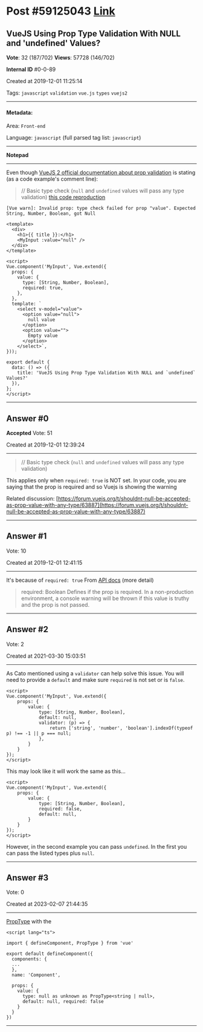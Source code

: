 
# Post \#59125043 [Link](https://stackoverflow.com/questions/59125043/)

## VueJS Using Prop Type Validation With NULL and 'undefined' Values?

**Vote**: 32 (187/702) **Views**: 57728 (146/702) 

**Internal ID** \#0-0-89

Created at 2019-12-01 11:25:14

Tags: `javascript` `validation` `vue.js` `types` `vuejs2`

----------

#### Metadata:

Area: `Front-end`

Language: `javascript` (full parsed tag list: `javascript`)

----------

**Notepad**


----------

Even though [VueJS 2 official documentation about prop validation](https://v2.vuejs.org/v2/guide/components-props.html#Prop-Validation) is stating (as a code example's comment line):
> // Basic type check (`null` and `undefined` values will pass any type
validation)
[this code reproduction](https://vuep.run/6ecbe302)
```
[Vue warn]: Invalid prop: type check failed for prop "value". Expected String, Number, Boolean, got Null
```

```
<template>
  <div>
    <h1>{{ title }}:</h1>
    <MyInput :value="null" />
  </div>
</template>

<script>
Vue.component('MyInput', Vue.extend({
  props: {
    value: {
      type: [String, Number, Boolean],
      required: true,
    },
  },
  template: `
    <select v-model="value">
      <option value="null">
        null value
      </option>
      <option value="">
        Empty value
      </option>
    </select>`,
}));

export default {
  data: () => ({
    title: 'VueJS Using Prop Type Validation With NULL and `undefined` Values?'
  }),
};
</script>
```



----------
        
## Answer \#0

**Accepted** Vote: 51

Created at 2019-12-01 12:39:24

------------

> // Basic type check (`null` and `undefined` values will pass any type validation)

This applies only when `required: true` is NOT set. In your code,  you are saying that the prop is required and so Vuejs is showing the warning

Related discussion: [https://forum.vuejs.org/t/shouldnt-null-be-accepted-as-prop-value-with-any-type/63887](https://forum.vuejs.org/t/shouldnt-null-be-accepted-as-prop-value-with-any-type/63887)


------------
    
    
## Answer \#1

 Vote: 10

Created at 2019-12-01 12:41:15

------------

It's because of `required: true`
From [API docs](https://v2.vuejs.org/v2/api/#props) (more detail)
> required: Boolean
Defines if the prop is required. In a non-production environment, a console warning will be thrown if this value is truthy and the prop is not passed.


------------
    
    
## Answer \#2

 Vote: 2

Created at 2021-03-30 15:03:51

------------

As Cato mentioned using a `validator` can help solve this issue.
You will need to provide a `default` and make sure `required` is not set or is `false`.
```
<script>
Vue.component('MyInput', Vue.extend({
    props: {
        value: {
            type: [String, Number, Boolean],
            default: null,
            validator: (p) => {
                return ['string', 'number', 'boolean'].indexOf(typeof p) !== -1 || p === null;
            },
        }
    }
});
</script>
```

This may look like it will work the same as this...
```
<script>
Vue.component('MyInput', Vue.extend({
    props: {
        value: {
            type: [String, Number, Boolean],
            required: false,
            default: null,
        }
    }
});
</script>
```

However, in the second example you can pass `undefined`. In the first you can pass the listed types plus `null`.


------------
    
    
## Answer \#3

 Vote: 0

Created at 2023-02-07 21:44:35

------------

[PropType](https://vuejs.org/api/utility-types.html) with the 
```
<script lang="ts">

import { defineComponent, PropType } from 'vue'

export default defineComponent({
  components: {
  ...
  },
  name: 'Component',

  props: {
    value: { 
      type: null as unknown as PropType<string | null>,
      default: null, required: false
    }
  }
})
```



------------
    
    